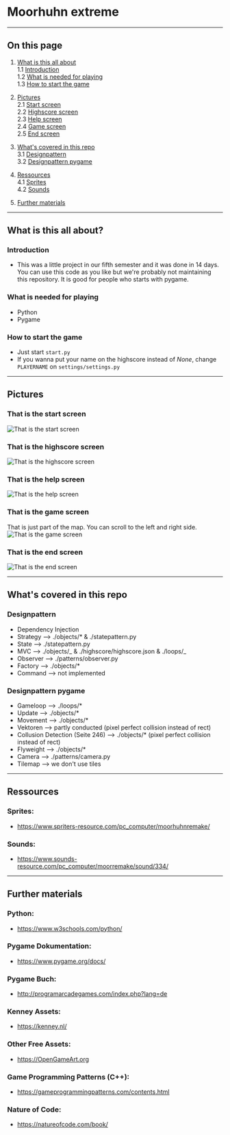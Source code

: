 # Moorhuhn extreme

---

## On this page

1. [What is this all about](#what-is-this-all-about)  
   1.1 [Introduction](#introduction)  
   1.2 [What is needed for playing](#what-is-needed-for-playing)  
   1.3 [How to start the game](#how-to-start-the-game)

2. [Pictures](#pictures)  
   2.1 [Start screen](#that-is-the-start-screen)  
   2.2 [Highscore screen](#that-is-the-highscore-screen)  
   2.3 [Help screen](#that-is-the-help-screen)  
   2.4 [Game screen](#that-is-the-game-screen)  
   2.5 [End screen](#that-is-the-end-screen)
3. [What's covered in this repo](#whats-covered-in-this-repo)  
   3.1 [Designpattern](#designpattern)  
   3.2 [Designpattern pygame](#designpattern-pygame)
4. [Ressources](#ressources)  
   4.1 [Sprites](#sprites)  
   4.2 [Sounds](#sounds-pygame)
5. [Further materials](#further-materials)

---

## What is this all about?

### Introduction

- This was a little project in our fifth semester and it was done in 14 days. You can use this code as you like but we're probably not maintaining this repository. It is good for people who starts with pygame.

### What is needed for playing

- Python
- Pygame

### How to start the game

- Just start `start.py`
- If you wanna put your name on the highscore instead of _None_, change `PLAYERNAME` on `settings/settings.py`

---

## Pictures

### That is the start screen

![That is the start screen](/_img/screenshots/start.png "Start Screen")

### That is the highscore screen

![That is the highscore screen](/_img/screenshots/highscore.png "Highscore Screen")

### That is the help screen

![That is the help screen](/_img/screenshots/help.png "Help Screen")

### That is the game screen

That is just part of the map. You can scroll to the left and right side.
![That is the game screen](/_img/screenshots/game.png "Game Screen")

### That is the end screen

![That is the end screen](/_img/screenshots/end.png "End Screen")

---

## What's covered in this repo

### Designpattern

- Dependency Injection
- Strategy --> ./objects/\* & ./statepattern.py
- State --> ./statepattern.py
- MVC --> ./objects/_ & ./highscore/highscore.json & ./loops/_
- Observer --> ./patterns/observer.py
- Factory --> ./objects/\*
- Command --> not implemented

### Designpattern pygame

- Gameloop --> ./loops/\*
- Update --> ./objects/\*
- Movement --> ./objects/\*
- Vektoren --> partly conducted (pixel perfect collision instead of rect)
- Collusion Detection (Seite 246) --> ./objects/\* (pixel perfect collision instead of rect)
- Flyweight --> ./objects/\*
- Camera --> ./patterns/camera.py
- Tilemap --> we don't use tiles

---

## Ressources

### Sprites:

- https://www.spriters-resource.com/pc_computer/moorhuhnremake/

### Sounds:

- https://www.sounds-resource.com/pc_computer/moorremake/sound/334/

---

## Further materials

### Python:

- https://www.w3schools.com/python/

### Pygame Dokumentation:

- https://www.pygame.org/docs/

### Pygame Buch:

- http://programarcadegames.com/index.php?lang=de

### Kenney Assets:

- https://kenney.nl/

### Other Free Assets:

- https://OpenGameArt.org

### Game Programming Patterns (C++):

- https://gameprogrammingpatterns.com/contents.html

### Nature of Code:

- https://natureofcode.com/book/
